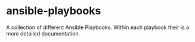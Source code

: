 # ansible-playbooks
A collection of different Ansible Playbooks. Within each playbook their is a more detailed documentation.